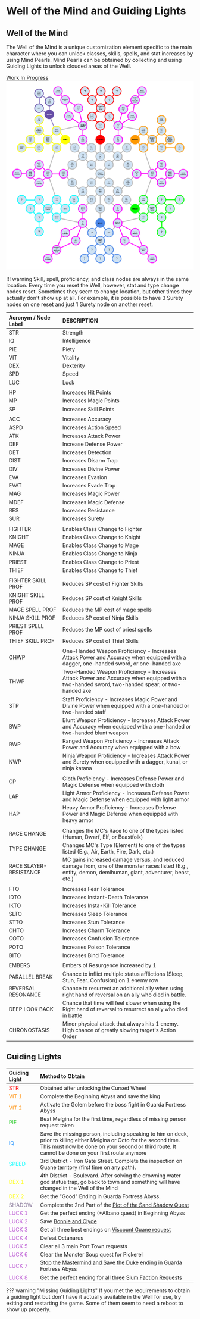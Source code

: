 # Well of the Mind and Guiding Lights

## Well of the Mind

The Well of the Mind is a unique customization element specific to the main character where you can unlock classes, skills, spells, and stat increases by using Mind Pearls.
Mind Pearls can be obtained by collecting and using Guiding Lights to unlock clouded areas of the Well.

[Work In Progress](https://docs.google.com/drawings/d/1UHwGEu8l-zUiRK5n927STzAbRQGQOG6ZA4tIo7SCPKo/edit)  
![Well of the Mind](./img/well-of-the-mind.png)

!!! warning
    Skill, spell, proficiency, and class nodes are always in the same location. Every time you reset the Well, however, stat and type change nodes reset.
    Sometimes they seem to change location, but other times they actually don't show up at all.
    For example, it is possible to have 3 Surety nodes on one reset and just 1 Surety node on another reset.

| Acronym / Node Label  | DESCRIPTION                                                                                                     |
|:------------------ |:--------------------------------------------------------------------------------------------------------------- 
| STR | Strength |
| IQ | Intelligence |
| PIE | Piety |
| VIT | Vitality |
| DEX | Dexterity |
| SPD | Speed |
| LUC | Luck |
| | |
| HP | Increases Hit Points |
| MP | Increases Magic Points |
| SP | Increases Skill Points |
| | |
| ACC | Increases Accuracy |
| ASPD | Increases Action Speed |
| ATK | Increases Attack Power |
| DEF | Increase Defense Power |
| DET | Increases Detection |
| DIST | Increases Disarm Trap |
| DIV | Increases Divine Power |
| EVA | Increases Evasion |
| EVAT | Increases Evade Trap |
| MAG | Increases Magic Power |
| MDEF | Increases Magic Defense |
| RES | Increases Resistance |
| SUR | Increases Surety |
| | |
| FIGHTER | Enables Class Change to Fighter |
| KNIGHT | Enables Class Change to Knight |
| MAGE | Enables Class Change to Mage |
| NINJA | Enables Class Change to Ninja |
| PRIEST | Enables Class Change to Priest |
| THIEF | Enables Class Change to Thief |
| | |
| FIGHTER SKILL PROF | Reduces SP cost of Fighter Skills |
| KNIGHT SKILL PROF | Reduces SP cost of Knight Skills |
| MAGE SPELL PROF | Reduces the MP cost of mage spells |
| NINJA SKILL PROF | Reduces SP cost of Ninja Skills |
| PRIEST SPELL PROF | Reduces the MP cost of priest spells |
| THIEF SKILL PROF | Reduces SP cost of Thief Skills |
| | |
| OHWP | One-Handed Weapon Proficiency - Increases Attack Power and Accuracy when equipped with a dagger, one-handed sword, or one-handed axe |
| THWP | Two-Handed Weapon Proficiency - Increases Attack Power and Accuracy when equipped with a two-handed sword, two-handed spear, or two-handed axe |
| STP | Staff Proficiency - Increases Magic Power and Divine Power when equipped with a one-handed or two-handed staff |
| BWP | Blunt Weapon Proficiency - Increases Attack Power and Accuracy when equipped with a one-handed or two-handed blunt weapon |
| RWP | Ranged Weapon Proficiency - Increases Attack Power and Accuracy when equipped with a bow |
| NWP | Ninja Weapon Proficiency - Increases Attack Power and Surety when equipped with a dagger, kunai, or ninja katana |
| | |
| CP | Cloth Proficiency - Increases Defense Power and Magic Defense when equipped with cloth |
| LAP | Light Armor Proficiency - Increases Defense Power and Magic Defense when equipped with light armor |
| HAP | Heavy Armor Proficiency - Increases Defense Power and Magic Defense when equipped with heavy armor |
| | |
| RACE CHANGE | Changes the MC's Race to one of the types listed (Human, Dwarf, Elf, or Beastfolk) |
| TYPE CHANGE | Changes MC's Type (Element) to one of the types listed (E.g., Air, Earth, Fire, Dark, etc.) |
| RACE SLAYER-RESISTANCE| MC gains increased damage versus, and reduced damage from, one of the monster races listed (E.g., entity, demon, demihuman, giant, adventurer, beast, etc.) |
| | |
| FTO | Increases Fear Tolerance |
| IDTO | Increases Instant-Death Tolerance |
| IKTO | Increases Insta-Kill Tolerance |
| SLTO | Increases Sleep Tolerance |
| STTO | Increases Stun Tolerance |
| CHTO | Increases Charm Tolerance |
| COTO | Increases Confusion Tolerance |
| POTO | Increases Poison Tolerance |
| BITO | Increases Bind Tolerance |
| | |
| EMBERS | Embers of Resurgence increased by 1 |
| PARALLEL BREAK | Chance to inflict multiple status afflictions (Sleep, Stun, Fear. Confusion) on 1 enemy row |
| REVERSAL RESONANCE | Chance to resurrect an additional ally when using right hand of reversal on an ally who died in battle. |
| DEEP LOOK BACK | Chance that time will feel slower when using the Right hand of reversal to resurrect an ally who died in battle |
| CHRONOSTASIS | Minor physical attack that always hits 1 enemy. High chance of greatly slowing target's Action Order |


## Guiding Lights

| Guiding Light | Method to Obtain                                                                                                                                                                                                            |
|:------------- |:--------------------------------------------------------------------------------------------------------------------------------------------------------------------------------------------------------------------------- |
| <span style="color: #FF0000">STR</span>           | Obtained after unlocking the Cursed Wheel                                                                                                                                                                                   |
| <span style="color: DarkOrange">VIT 1</span>         | Complete the Beginning Abyss and save the king                                                                                                                                                                              |
| <span style="color: DarkOrange">VIT 2</span>         | Activate the Golem before the boss fight in Guarda Fortress Abyss                                                                                                                                                           |
| <span style="color: LimeGreen">PIE</span>           | Beat Melgina for the first time, regardless of missing person request taken                                                                                                                                                 |
| <span style="color: DodgerBlue">IQ</span>            | Save the missing person, including speaking to him on deck, prior to killing either Melgina or Octo for the second time. This must now be done on your second or third route. It cannot be done on your first route anymore |
| <span style="color: cyan">SPEED</span>         | 3rd District - Iron Gate Street. Complete the inspection on Guane territory (first time on any path).                                                                                                                       |
| <span style="color: yellow">DEX 1</span>         | 4th District - Boulevard. After solving the drowning water god statue trap, go back to town and something will have changed in the Well of the Mind                                                                         |
| <span style="color: yellow">DEX 2</span>         | Get the "Good" Ending in Guarda Fortress Abyss.                                                                                                                                                                             |
| <span style="color: #877698">SHADOW</span>         | Complete the 2nd Part of the [Plot of the Sand Shadow Quest](../events/plot-of-the-sand-shadow/plot-of-the-sand-shadow.md#guide-for-2nd-part)                                                                                  |
| <span style="color: MediumOrchid">LUCK 1</span>        | Get the perfect ending (+Albano quest) in Beginning Abyss                                                                                                                                                                   |
| <span style="color: MediumOrchid">LUCK 2</span>        | Save [Bonnie and Clyde](../abyss-guides/2-port-town-grand-legion/requests.md#delivering-chamomile-for-the-dead)                                                                                                             |
| <span style="color: MediumOrchid">LUCK 3</span>        | Get all three best endings on [Viscount Guane request](../abyss-guides/2-port-town-grand-legion/requests.md#viscount-guane)                                                                                                 |
| <span style="color: MediumOrchid">LUCK 4</span>        | Defeat Octanarus                                                                                                                                                                                                            |
| <span style="color: MediumOrchid">LUCK 5</span>        | Clear all 3 main Port Town requests                                                                                                                                                                                         |
| <span style="color: MediumOrchid">LUCK 6</span>        | Clear the Monster Soup quest for Pickerel                                                                                                                                                                                   |
| <span style="color: MediumOrchid">LUCK 7</span>        | [Stop the Mastermind and Save the Duke](../abyss-guides/3-guarda-fortress/important-request-gwo.md#stop-the-mastermind-and-save-the-duke) ending in Guarda Fortress Abyss                                                   |
| <span style="color: MediumOrchid">LUCK 8</span>        | Get the perfect ending for all three [Slum Faction Requests](../abyss-guides/3-guarda-fortress/requests.md#old-district-slum-faction-quests)                                                                                |

??? warning "Missing Guiding Lights"
    If you met the requirements to obtain a guiding light but don't have it actually available in the Well for use, try exiting and restarting the game. Some of them seem to need a reboot to show up properly.
